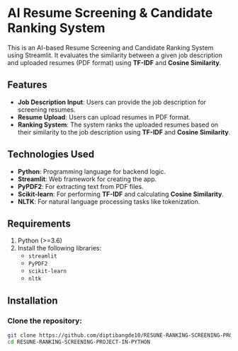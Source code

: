 # AI Resume Screening & Candidate Ranking System

This is an AI-based Resume Screening and Candidate Ranking System using Streamlit. It evaluates the similarity between a given job description and uploaded resumes (PDF format) using **TF-IDF** and **Cosine Similarity**.

## Features

- **Job Description Input**: Users can provide the job description for screening resumes.
- **Resume Upload**: Users can upload resumes in PDF format.
- **Ranking System**: The system ranks the uploaded resumes based on their similarity to the job description using **TF-IDF** and **Cosine Similarity**.

## Technologies Used

- **Python**: Programming language for backend logic.
- **Streamlit**: Web framework for creating the app.
- **PyPDF2**: For extracting text from PDF files.
- **Scikit-learn**: For performing **TF-IDF** and calculating **Cosine Similarity**.
- **NLTK**: For natural language processing tasks like tokenization.

## Requirements

1. Python (>=3.6)
2. Install the following libraries:
   - `streamlit`
   - `PyPDF2`
   - `scikit-learn`
   - `nltk`

## Installation

### Clone the repository:

```bash
git clone https://github.com/diptibangde10/RESUNE-RANKING-SCREENING-PROJECT-IN-PYTHON.git
cd RESUNE-RANKING-SCREENING-PROJECT-IN-PYTHON
